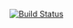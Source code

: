 [![Build Status](https://travis-ci.org/adhaar-star/MyFirstExample.svg?branch=master)](https://travis-ci.org/adhaar-star/MyFirstExample)
